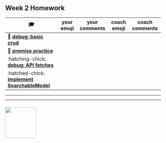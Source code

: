 ## Week 2 Homework

| :mortar_board: | your emoji | your comments | coach emoji | coach comments |
| --- | --- | --- | --- | --- |
| :egg: __[debug: basic crud](./debug-basic-crud)__ | | | | |
| :egg: __[promise practice](./promise-practice.md)__ | | | | |
| :hatching-chick: __[debug: API fetches](./debug-api-fetches)__ | | | | |
| :hatched-chick: __[implement SearchableModel](./searchable-model)__ | | | | |

___
___
### <a href="https://hackyourfuture.be" target="_blank"><img src="https://pbs.twimg.com/profile_images/984474625009741824/Bs_qKx6-_400x400.jpg" width="100" height="100"></img></a>
